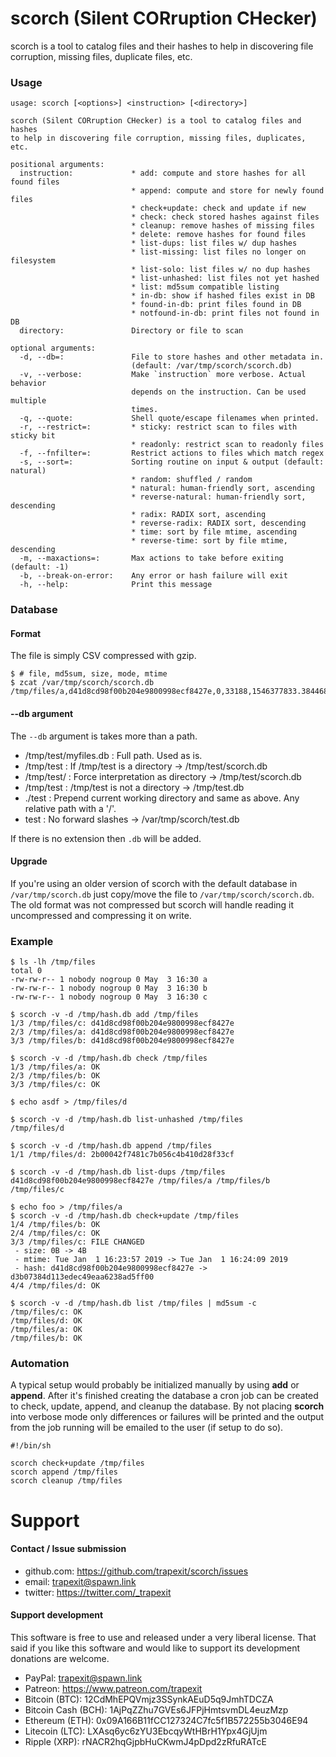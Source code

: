 # scorch (Silent CORruption CHecker)

scorch is a tool to catalog files and their hashes to help in discovering file corruption, missing files, duplicate files, etc.

### Usage
```
usage: scorch [<options>] <instruction> [<directory>]

scorch (Silent CORruption CHecker) is a tool to catalog files and hashes
to help in discovering file corruption, missing files, duplicates, etc.

positional arguments:
  instruction:             * add: compute and store hashes for all found files
                           * append: compute and store for newly found files
                           * check+update: check and update if new
                           * check: check stored hashes against files
                           * cleanup: remove hashes of missing files
                           * delete: remove hashes for found files
                           * list-dups: list files w/ dup hashes
                           * list-missing: list files no longer on filesystem
                           * list-solo: list files w/ no dup hashes
                           * list-unhashed: list files not yet hashed
                           * list: md5sum compatible listing
                           * in-db: show if hashed files exist in DB
                           * found-in-db: print files found in DB
                           * notfound-in-db: print files not found in DB
  directory:               Directory or file to scan

optional arguments:
  -d, --db=:               File to store hashes and other metadata in.
                           (default: /var/tmp/scorch/scorch.db)
  -v, --verbose:           Make `instruction` more verbose. Actual behavior
                           depends on the instruction. Can be used multiple
                           times.
  -q, --quote:             Shell quote/escape filenames when printed.
  -r, --restrict=:         * sticky: restrict scan to files with sticky bit
                           * readonly: restrict scan to readonly files
  -f, --fnfilter=:         Restrict actions to files which match regex
  -s, --sort=:             Sorting routine on input & output (default: natural)
                           * random: shuffled / random
                           * natural: human-friendly sort, ascending
                           * reverse-natural: human-friendly sort, descending
                           * radix: RADIX sort, ascending
                           * reverse-radix: RADIX sort, descending
                           * time: sort by file mtime, ascending
                           * reverse-time: sort by file mtime, descending
  -m, --maxactions=:       Max actions to take before exiting (default: -1)
  -b, --break-on-error:    Any error or hash failure will exit
  -h, --help:              Print this message
```

### Database

#### Format

The file is simply CSV compressed with gzip.

```
$ # file, md5sum, size, mode, mtime
$ zcat /var/tmp/scorch/scorch.db
/tmp/files/a,d41d8cd98f00b204e9800998ecf8427e,0,33188,1546377833.3844686
```

#### --db argument

The `--db` argument is takes more than a path.

* /tmp/test/myfiles.db : Full path. Used as is.
* /tmp/test : If /tmp/test is a directory -> /tmp/test/scorch.db
* /tmp/test/ : Force interpretation as directory -> /tmp/test/scorch.db
* /tmp/test : /tmp/test is not a directory -> /tmp/test.db
* ./test : Prepend current working directory and same as above. Any relative path with a '/'.
* test : No forward slashes -> /var/tmp/scorch/test.db

If there is no extension then `.db` will be added.

#### Upgrade

If you're using an older version of scorch with the default database in `/var/tmp/scorch.db` just copy/move the file to `/var/tmp/scorch/scorch.db`. The old format was not compressed but scorch will handle reading it uncompressed and compressing it on write.

### Example

```
$ ls -lh /tmp/files
total 0
-rw-rw-r-- 1 nobody nogroup 0 May  3 16:30 a
-rw-rw-r-- 1 nobody nogroup 0 May  3 16:30 b
-rw-rw-r-- 1 nobody nogroup 0 May  3 16:30 c

$ scorch -v -d /tmp/hash.db add /tmp/files
1/3 /tmp/files/c: d41d8cd98f00b204e9800998ecf8427e
2/3 /tmp/files/a: d41d8cd98f00b204e9800998ecf8427e
3/3 /tmp/files/b: d41d8cd98f00b204e9800998ecf8427e

$ scorch -v -d /tmp/hash.db check /tmp/files
1/3 /tmp/files/a: OK
2/3 /tmp/files/b: OK
3/3 /tmp/files/c: OK

$ echo asdf > /tmp/files/d

$ scorch -v -d /tmp/hash.db list-unhashed /tmp/files
/tmp/files/d

$ scorch -v -d /tmp/hash.db append /tmp/files
1/1 /tmp/files/d: 2b00042f7481c7b056c4b410d28f33cf

$ scorch -v -d /tmp/hash.db list-dups /tmp/files
d41d8cd98f00b204e9800998ecf8427e /tmp/files/a /tmp/files/b /tmp/files/c

$ echo foo > /tmp/files/a
$ scorch -v -d /tmp/hash.db check+update /tmp/files
1/4 /tmp/files/b: OK
2/4 /tmp/files/c: OK
3/3 /tmp/files/c: FILE CHANGED
 - size: 0B -> 4B
 - mtime: Tue Jan  1 16:23:57 2019 -> Tue Jan  1 16:24:09 2019
 - hash: d41d8cd98f00b204e9800998ecf8427e -> d3b07384d113edec49eaa6238ad5ff00
4/4 /tmp/files/d: OK

$ scorch -v -d /tmp/hash.db list /tmp/files | md5sum -c
/tmp/files/c: OK
/tmp/files/d: OK
/tmp/files/a: OK
/tmp/files/b: OK
```

### Automation

A typical setup would probably be initialized manually by using **add** or **append**. After it's finished creating the database a cron job can be created to check, update, append, and cleanup the database. By not placing **scorch** into verbose mode only differences or failures will be printed and the output from the job running will be emailed to the user (if setup to do so).

```
#!/bin/sh

scorch check+update /tmp/files
scorch append /tmp/files
scorch cleanup /tmp/files
```

# Support

#### Contact / Issue submission
* github.com: https://github.com/trapexit/scorch/issues
* email: trapexit@spawn.link
* twitter: https://twitter.com/_trapexit

#### Support development

This software is free to use and released under a very liberal license. That said if you like this software and would like to support its development donations are welcome.

* PayPal: trapexit@spawn.link
* Patreon: https://www.patreon.com/trapexit
* Bitcoin (BTC): 12CdMhEPQVmjz3SSynkAEuD5q9JmhTDCZA
* Bitcoin Cash (BCH): 1AjPqZZhu7GVEs6JFPjHmtsvmDL4euzMzp
* Ethereum (ETH): 0x09A166B11fCC127324C7fc5f1B572255b3046E94
* Litecoin (LTC): LXAsq6yc6zYU3EbcqyWtHBrH1Ypx4GjUjm
* Ripple (XRP): rNACR2hqGjpbHuCKwmJ4pDpd2zRfuRATcE

